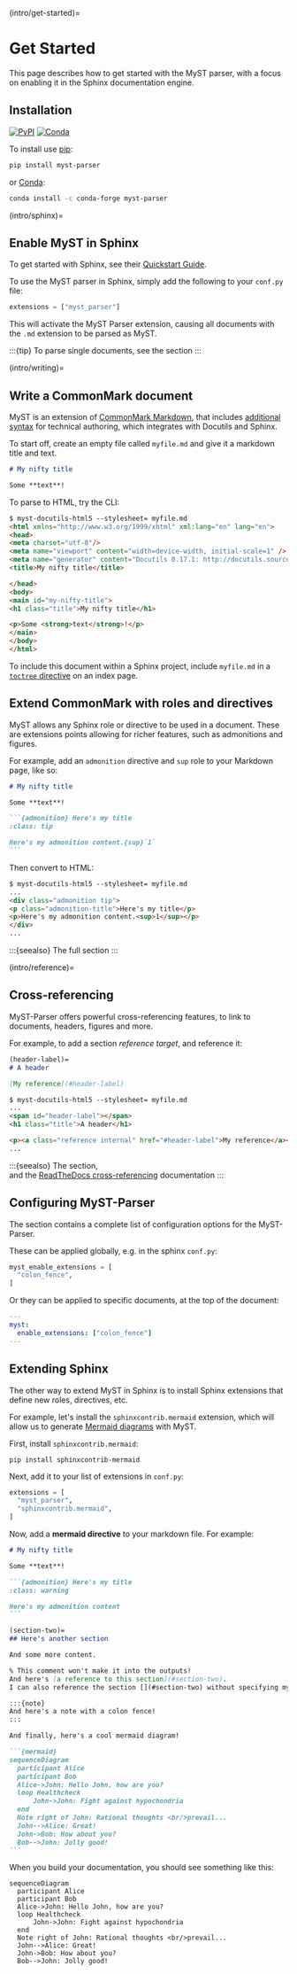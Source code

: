 (intro/get-started)=
# Get Started

This page describes how to get started with the MyST parser, with a focus on enabling it in the Sphinx documentation engine.

## Installation

[![PyPI][pypi-badge]][pypi-link]
[![Conda][conda-badge]][conda-link]

To install use [pip](https://pip.pypa.io):

```bash
pip install myst-parser
```

or [Conda](https://docs.conda.io):

```bash
conda install -c conda-forge myst-parser
```

[pypi-badge]: https://img.shields.io/pypi/v/myst-parser.svg
[pypi-link]: https://pypi.org/project/myst-parser
[conda-badge]: https://anaconda.org/conda-forge/myst-parser/badges/version.svg
[conda-link]: https://anaconda.org/conda-forge/myst-parser

(intro/sphinx)=
## Enable MyST in Sphinx

To get started with Sphinx, see their [Quickstart Guide](https://www.sphinx-doc.org/en/master/usage/quickstart.html).

To use the MyST parser in Sphinx, simply add the following to your `conf.py` file:

```python
extensions = ["myst_parser"]
```

This will activate the MyST Parser extension, causing all documents with the `.md` extension to be parsed as MyST.

:::{tip}
To parse single documents, see the [](docutils.md) section
:::

(intro/writing)=
## Write a CommonMark document

MyST is an extension of [CommonMark Markdown](https://commonmark.org/),
that includes [additional syntax](./syntax/syntax.md) for technical authoring,
which integrates with Docutils and Sphinx.

To start off, create an empty file called `myfile.md` and give it a markdown title and text.

```md
# My nifty title

Some **text**!
```

To parse to HTML, try the CLI:

```html
$ myst-docutils-html5 --stylesheet= myfile.md
<html xmlns="http://www.w3.org/1999/xhtml" xml:lang="en" lang="en">
<head>
<meta charset="utf-8"/>
<meta name="viewport" content="width=device-width, initial-scale=1" />
<meta name="generator" content="Docutils 0.17.1: http://docutils.sourceforge.net/" />
<title>My nifty title</title>

</head>
<body>
<main id="my-nifty-title">
<h1 class="title">My nifty title</h1>

<p>Some <strong>text</strong>!</p>
</main>
</body>
</html>
```

To include this document within a Sphinx project,
include `myfile.md` in a [`toctree` directive](myst:any#sphinx:toctree-directive) on an index page.

## Extend CommonMark with roles and directives

MyST allows any Sphinx role or directive to be used in a document.
These are extensions points allowing for richer features, such as admonitions and figures.

For example, add an `admonition` directive and `sup` role to your Markdown page, like so:

````md
# My nifty title

Some **text**!

```{admonition} Here's my title
:class: tip

Here's my admonition content.{sup}`1`
```
````

Then convert to HTML:

```html
$ myst-docutils-html5 --stylesheet= myfile.md
...
<div class="admonition tip">
<p class="admonition-title">Here's my title</p>
<p>Here's my admonition content.<sup>1</sup></p>
</div>
...
```

:::{seealso}
The full [](syntax/roles-and-directives.md) section
:::

(intro/reference)=
## Cross-referencing

MyST-Parser offers powerful cross-referencing features, to link to documents, headers, figures and more.

For example, to add a section *reference target*, and reference it:

```md
(header-label)=
# A header

[My reference](#header-label)
```

```html
$ myst-docutils-html5 --stylesheet= myfile.md
...
<span id="header-label"></span>
<h1 class="title">A header</h1>

<p><a class="reference internal" href="#header-label">My reference</a></p>
...
```

:::{seealso}
The [](myst:any#syntax/referencing) section,\
and the [ReadTheDocs cross-referencing](https://docs.readthedocs.io/en/stable/guides/cross-referencing-with-sphinx.html) documentation
:::

## Configuring MyST-Parser

The [](configuration.md) section contains a complete list of configuration options for the MyST-Parser.

These can be applied globally, e.g. in the sphinx `conf.py`:

```python
myst_enable_extensions = [
  "colon_fence",
]
```

Or they can be applied to specific documents, at the top of the document:

```yaml
---
myst:
  enable_extensions: ["colon_fence"]
---
```

## Extending Sphinx

The other way to extend MyST in Sphinx is to install Sphinx extensions that define new roles, directives, etc.

For example, let's install the `sphinxcontrib.mermaid` extension,
which will allow us to generate [Mermaid diagrams](https://mermaid-js.github.io/mermaid/#/) with MyST.

First, install `sphinxcontrib.mermaid`:

```shell
pip install sphinxcontrib-mermaid
```

Next, add it to your list of extensions in `conf.py`:

```python
extensions = [
  "myst_parser",
  "sphinxcontrib.mermaid",
]
```

Now, add a **mermaid directive** to your markdown file.
For example:

````md
# My nifty title

Some **text**!

```{admonition} Here's my title
:class: warning

Here's my admonition content
```

(section-two)=
## Here's another section

And some more content.

% This comment won't make it into the outputs!
And here's [a reference to this section](#section-two).
I can also reference the section [](#section-two) without specifying my title.

:::{note}
And here's a note with a colon fence!
:::

And finally, here's a cool mermaid diagram!

```{mermaid}
sequenceDiagram
  participant Alice
  participant Bob
  Alice->John: Hello John, how are you?
  loop Healthcheck
      John->John: Fight against hypochondria
  end
  Note right of John: Rational thoughts <br/>prevail...
  John-->Alice: Great!
  John->Bob: How about you?
  Bob-->John: Jolly good!
```
````

When you build your documentation, you should see something like this:

```{mermaid}
sequenceDiagram
  participant Alice
  participant Bob
  Alice->John: Hello John, how are you?
  loop Healthcheck
      John->John: Fight against hypochondria
  end
  Note right of John: Rational thoughts <br/>prevail...
  John-->Alice: Great!
  John->Bob: How about you?
  Bob-->John: Jolly good!
```
